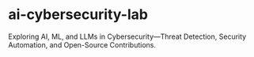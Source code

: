 # ai-cybersecurity-lab
Exploring AI, ML, and LLMs in Cybersecurity—Threat Detection, Security Automation, and Open-Source Contributions.
